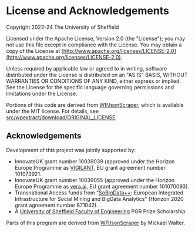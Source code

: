 # License and Acknowledgements

Copyright 2022-24 The University of Sheffield

Licensed under the Apache License, Version 2.0 (the "License");
you may not use this file except in compliance with the License.
You may obtain a copy of the License at [http://www.apache.org/licenses/LICENSE-2.0](http://www.apache.org/licenses/LICENSE-2.0).

Unless required by applicable law or agreed to in writing, software
distributed under the License is distributed on an "AS IS" BASIS,
WITHOUT WARRANTIES OR CONDITIONS OF ANY KIND, either express or implied.
See the License for the specific language governing permissions and
limitations under the License.

Portions of this code are derived from [WPJsonScraper](https://github.com/MickaelWalter/wp-json-scraper), which is available under the MIT license. For details, see [src/wpextract/download/ORIGINAL_LICENSE](https://github.com/GateNLP/wpextract/blob/main/src/wpextract/dl/ORIGINAL_LICENSE).

## Acknowledgements

Development of this project was jointly supported by:

- InnovateUK grant number 10039039 (approved under the Horizon Europe Programme as [VIGILANT](https://www.vigilantproject.eu/), EU grant agreement number 101073921.
- InnovateUK grant number 10039055 (approved under the Horizon Europe Programme as [vera.ai](https://www.veraai.eu/home), EU grant agreement number 101070093).
- Transnational Access funds from "[SoBigData++](http://sobigdata.eu): European Integrated Infrastructure for Social Mining and BigData Analytics" (Horizon 2020 grant agreement number 871042).
- A [University of Sheffield Faculty of Engineering](https://sheffield.ac.uk/engineering) PGR Prize Scholarship

Parts of this program are derived from [WPJsonScraper](https://github.com/MickaelWalter/wp-json-scraper) by Mickael Walter.